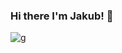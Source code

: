 ### Hi there I'm Jakub! 👋

![g](https://user-images.githubusercontent.com/80849638/232557289-3c0daf69-ef67-47f2-be32-5af862dc8061.png)

<!--
**junqy/junqy** is a ✨ _special_ ✨ repository because its `README.md` (this file) appears on your GitHub profile.

Here are some ideas to get you started:

- 🔭 I’m currently working on ...
- 🌱 I’m currently learning ...
- 👯 I’m looking to collaborate on ...
- 🤔 I’m looking for help with ...
- 💬 Ask me about ...
- 📫 How to reach me: ...
- 😄 Pronouns: ...
- ⚡ Fun fact: ...
-->
